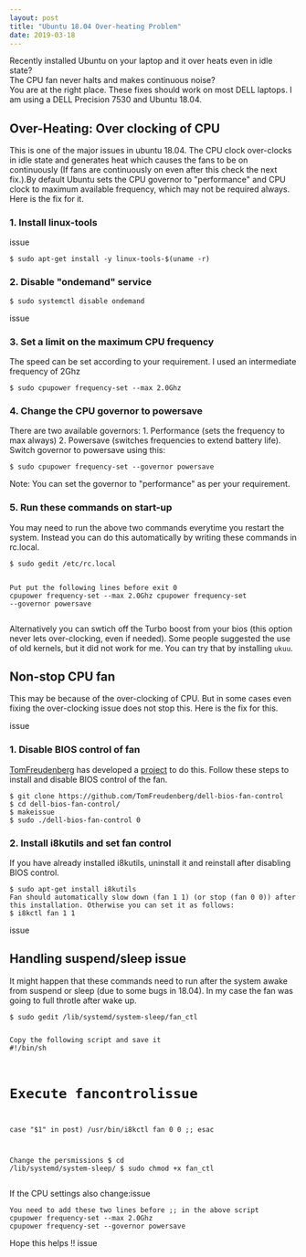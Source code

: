 ```yaml
---
layout: post
title: "Ubuntu 18.04 Over-heating Problem"
date: 2019-03-18
---
```


Recently installed Ubuntu on your laptop and it over heats even in idle state?<br>
The CPU fan never halts and makes continuous noise?<br>
You are at the right place. These fixes should work on most DELL laptops. I am using a DELL Precision 7530 and Ubuntu 18.04.

<h2>Over-Heating: Over clocking of CPU</h2>
<p>
This is one of the major issues in ubuntu 18.04. The CPU clock over-clocks in idle state and generates heat which causes the fans to be on continuously (If fans are continuously on even after this check the next fix.).By default Ubuntu sets the CPU governor to "performance" and CPU clock to maximum available frequency, which may not be required always. Here is the fix for it. 
</p>

<h3>1. Install linux-tools</h3>issue
<div class="highlighter-rouge"><div class="highlight"><pre class="highlight"><code>$ sudo apt-get install -y linux-tools-$(uname -r)
</code></pre></div></div>

<h3>2. Disable "ondemand" service</h3>
<div class="highlighter-rouge"><div class="highlight"><pre class="highlight"><code>$ sudo systemctl disable ondemand
</code></pre></div></div>issue

<h3>3. Set a limit on the maximum CPU frequency</h3>
The speed can be set according to your requirement. I used an intermediate frequency of 2Ghz
<div class="highlighter-rouge"><div class="highlight"><pre class="highlight"><code>$ sudo cpupower frequency-set --max 2.0Ghz
</code></pre></div></div>

<h3>4. Change the CPU governor to powersave</h3>
There are two available governors: 1. Performance (sets the frequency to max always) 2. Powersave (switches frequencies to extend battery life). Switch governor to powersave using this:
<div class="highlighter-rouge"><div class="highlight"><pre class="highlight"><code>$ sudo cpupower frequency-set --governor powersave
</code></pre></div></div>
Note: You can set the governor to "performance" as per your requirement. 

<h3>5. Run these commands on start-up</h3>
You may need to run the above two commands everytime you restart the system. Instead you can do this automatically by writing these commands in rc.local.
<div class="highlighter-rouge"><div class="highlight"><pre class="highlight"><code><span>$ sudo gedit /etc/rc.local</span>

<span class="c1">Put put the following lines before exit 0</span>
<span>cpupower frequency-set --max 2.0Ghz</span>
cpupower frequency-set --governor powersave
</code></pre></div></div>
Alternatively you can swtich off the Turbo boost from your bios (this option never lets over-clocking, even if needed). Some people suggested the use of old kernels, but it did not work for me. You can try that by installing <code>ukuu</code>.


<h2>Non-stop CPU fan</h2>
<p>
This may be because of the over-clocking of CPU. But in some cases even fixing the over-clocking issue does not stop this. Here is the fix for this.
</p>issue

<h3>1. Disable BIOS control of fan</h3>
<a href="https://github.com/TomFreudenberg">TomFreudenberg</a> has developed a <a href="https://github.com/TomFreudenberg/dell-bios-fan-control">project</a> to do this. Follow these steps to install and disable BIOS control of the fan.
<div class="highlighter-rouge"><div class="highlight"><pre class="highlight"><code><span>$ git clone https://github.com/TomFreudenberg/dell-bios-fan-control</span>
<span>$ cd dell-bios-fan-control/</span>
<span>$ make</span>issue
<span>$ sudo ./dell-bios-fan-control 0</span>
</code></pre></div></div>

<h3>2. Install i8kutils and set fan control</h3>
If you have already installed i8kutils, uninstall it and reinstall after disabling BIOS control.
<div class="highlighter-rouge"><div class="highlight"><pre class="highlight"><code><span>$ sudo apt-get install i8kutils</span>
<span class="c1">Fan should automatically slow down (fan 1 1) (or stop (fan 0 0)) after this installation. Otherwise you can set it as follows:</span>
<span>$ i8kctl fan 1 1</span>
</code></pre></div></div>
issue
<h2>Handling suspend/sleep issue</h2>
It might happen that these commands need to run after the system awake from suspend or sleep (due to some bugs in 18.04). In my case the fan was going to full throtle after wake up.
<div class="highlighter-rouge"><div class="highlight"><pre class="highlight"><code><span>$ sudo gedit /lib/systemd/system-sleep/fan_ctl</span>

<span class="c1">Copy the following script and save it</span>
#!/bin/sh
# Execute fancontrolissue
case "$1" in
        post)
          /usr/bin/i8kctl fan 0 0
                ;;
esac

<span class="c1">Change the persmissions</span>
<span>$ cd /lib/systemd/system-sleep/</span>
<span>$ sudo chmod +x fan_ctl</span>
</code></pre></div></div>

If the CPU settings also change:issue
<div class="highlighter-rouge"><div class="highlight"><pre class="highlight"><code><span class="c1">You need to add these two lines before ;; in the above script</span>
<span>cpupower frequency-set --max 2.0Ghz</span>
cpupower frequency-set --governor powersave
</code></pre></div></div>

Hope this helps !!
issue
